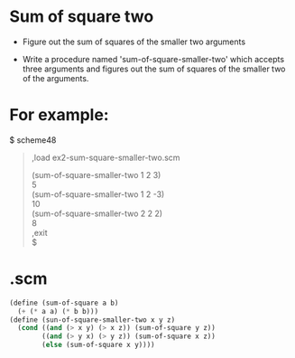 # Sum of square two
+ Figure out the sum of squares of the smaller two arguments   
* Write a procedure named 'sum-of-square-smaller-two' which accepts three arguments and figures out the sum of squares of the smaller two of the arguments.
# For example:
$ scheme48  
> ,load ex2-sum-square-smaller-two.scm  
>   
> (sum-of-square-smaller-two 1 2 3)   
5   
> (sum-of-square-smaller-two 1 2 -3)   
10  
> (sum-of-square-smaller-two 2 2 2)  
8  
> ,exit   
$
# .scm   
```scheme
(define (sum-of-square a b)  
  (+ (* a a) (* b b)))  
(define (sun-of-square-smaller-two x y z)  
  (cond ((and (> x y) (> x z)) (sum-of-square y z))  
        ((and (> y x) (> y z)) (sum-of-square x z))  
        (else (sum-of-square x y))))  
```